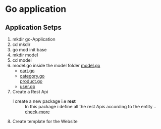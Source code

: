 <h1>Go application</h1>

<h2>Application Setps</h2>
<ol>
<li>mkdir go-Application</li>
<li>cd mkdir</li>
<li>go mod init base</li>
<li>mkdir model</li>
<li>cd model</li>
<li> model.go inside the model folder
<a href="./model/model.go">model.go</a>
<ul>
<li><a href="./model/cart.go">cart.go</a></li>
<li><a href="./model/cart.go"><a href="./model/category.go">category.go</a></li>
</li><a href="./model/cart.go">product.go</a></li>
<li><a href="./model/cart.go">user.go</a></li>
</ul>
</li>
<li>Create a Rest Api 
    <dl>
    <dt> I create a new package i.e <b>rest</b> </dt>
    <dd>In this package i define all the rest Apis according to the entity .. <a href="./rest">check-more</a>
    </dl>
</li>
<li> Create template for the Website</li>
</ol>
